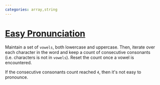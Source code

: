 ```yaml
---
categories: array,string
---
```


# [Easy Pronunciation](https://www.codechef.com/problems/EZSPEAK)

Maintain a set of `vowels`, both lowercase and uppercase. Then, iterate over each character in the word and keep a count of consecutive consonants (i.e. characters is not in `vowels`). Reset the count once a vowel is encountered.

If the consecutive consonants count reached `4`, then it's not easy to pronounce.
